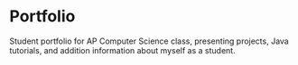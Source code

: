 # Portfolio
Student portfolio for AP Computer Science class, presenting projects, Java tutorials, and addition information about myself as a student.
